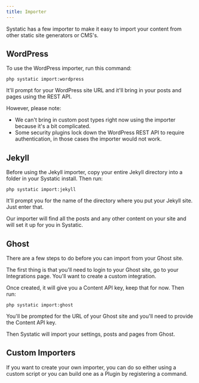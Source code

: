 ```yaml
---
title: Importer
---
```


Systatic has a few importer to make it easy to import your content from other static site generators or CMS's.

## WordPress
To use the WordPress importer, run this command:

```
php systatic import:wordpress
``` 

It'll prompt for your WordPress site URL and it'll bring in your posts and pages using the REST API.

However, please note:
* We can't bring in custom post types right now using the importer because it's a bit complicated.
* Some security plugins lock down the WordPress REST API to require authentication, in those cases the importer would not work.

## Jekyll
Before using the Jekyll importer, copy your entire Jekyll directory into a folder in your Systatic install. Then run:

```
php systatic import:jekyll
```

It'll prompt you for the name of the directory where you put your Jekyll site. Just enter that.

Our importer will find all the posts and any other content on your site and will set it up for you in Systatic.

## Ghost
There are a few steps to do before you can import from your Ghost site.

The first thing is that you'll need to login to your Ghost site, go to your Integrations page. You'll want to create a custom integration. 

Once created, it will give you a Content API key, keep that for now. Then run:

```
php systatic import:ghost
```

You'll be prompted for the URL of your Ghost site and you'll need to provide the Content API key.

Then Systatic will import your settings, posts and pages from Ghost.

## Custom Importers
If you want to create your own importer, you can do so either using a custom script or you can build one as a Plugin by registering a command.